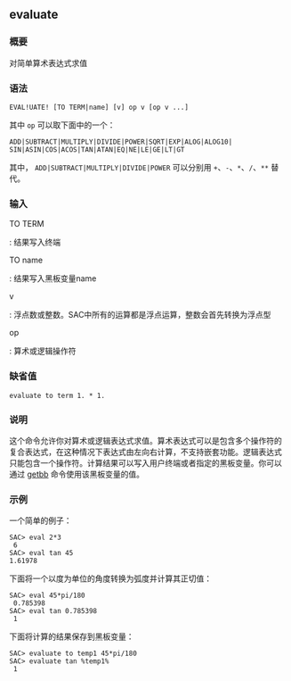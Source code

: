 ## evaluate 

### 概要

对简单算术表达式求值

### 语法

``` {.bash}
EVAL!UATE! [TO TERM|name] [v] op v [op v ...]
```

其中 `op` 可以取下面中的一个：

``` {.bash}
ADD|SUBTRACT|MULTIPLY|DIVIDE|POWER|SQRT|EXP|ALOG|ALOG10|
SIN|ASIN|COS|ACOS|TAN|ATAN|EQ|NE|LE|GE|LT|GT
```

其中， `ADD|SUBTRACT|MULTIPLY|DIVIDE|POWER` 可以分别用
`+`、`-`、`*`、`/`、`**` 替代。

### 输入

TO TERM

:   结果写入终端

TO name

:   结果写入黑板变量name

v

:   浮点数或整数。SAC中所有的运算都是浮点运算，整数会首先转换为浮点型

op

:   算术或逻辑操作符

### 缺省值

``` {.bash}
evaluate to term 1. * 1.
```

### 说明

这个命令允许你对算术或逻辑表达式求值。算术表达式可以是包含多个操作符的
复合表达式，在这种情况下表达式由左向右计算，不支持嵌套功能。逻辑表达式
只能包含一个操作符。计算结果可以写入用户终端或者指定的黑板变量。你可以
通过 [getbb](/commands/getbb.md) 命令使用该黑板变量的值。

### 示例

一个简单的例子：

``` {.bash}
SAC> eval 2*3
 6
SAC> eval tan 45
1.61978
```

下面将一个以度为单位的角度转换为弧度并计算其正切值：

``` {.bash}
SAC> eval 45*pi/180
 0.785398
SAC> eval tan 0.785398
 1
```

下面将计算的结果保存到黑板变量：

``` {.bash}
SAC> evaluate to temp1 45*pi/180
SAC> evaluate tan %temp1%
 1
```
